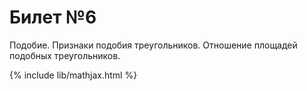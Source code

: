 # Билет №6
Подобие. Признаки подобия треугольников. Отношение площадей подобных треугольников.




{% include lib/mathjax.html %}